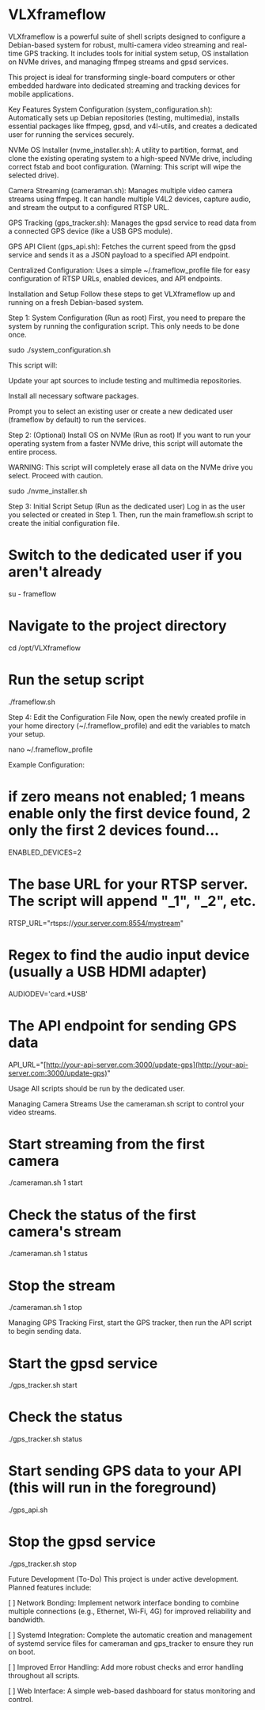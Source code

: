 # VLXframeflow

VLXframeflow is a powerful suite of shell scripts designed to configure a Debian-based system for robust, multi-camera video streaming and real-time GPS tracking. It includes tools for initial system setup, OS installation on NVMe drives, and managing ffmpeg streams and gpsd services.

This project is ideal for transforming single-board computers or other embedded hardware into dedicated streaming and tracking devices for mobile applications.

Key Features
System Configuration (system_configuration.sh): Automatically sets up Debian repositories (testing, multimedia), installs essential packages like ffmpeg, gpsd, and v4l-utils, and creates a dedicated user for running the services securely.

NVMe OS Installer (nvme_installer.sh): A utility to partition, format, and clone the existing operating system to a high-speed NVMe drive, including correct fstab and boot configuration. (Warning: This script will wipe the selected drive).

Camera Streaming (cameraman.sh): Manages multiple video camera streams using ffmpeg. It can handle multiple V4L2 devices, capture audio, and stream the output to a configured RTSP URL.

GPS Tracking (gps_tracker.sh): Manages the gpsd service to read data from a connected GPS device (like a USB GPS module).

GPS API Client (gps_api.sh): Fetches the current speed from the gpsd service and sends it as a JSON payload to a specified API endpoint.

Centralized Configuration: Uses a simple ~/.frameflow_profile file for easy configuration of RTSP URLs, enabled devices, and API endpoints.

Installation and Setup
Follow these steps to get VLXframeflow up and running on a fresh Debian-based system.

Step 1: System Configuration (Run as root)
First, you need to prepare the system by running the configuration script. This only needs to be done once.

sudo ./system_configuration.sh

This script will:

Update your apt sources to include testing and multimedia repositories.

Install all necessary software packages.

Prompt you to select an existing user or create a new dedicated user (frameflow by default) to run the services.

Step 2: (Optional) Install OS on NVMe (Run as root)
If you want to run your operating system from a faster NVMe drive, this script will automate the entire process.

WARNING: This script will completely erase all data on the NVMe drive you select. Proceed with caution.

sudo ./nvme_installer.sh

Step 3: Initial Script Setup (Run as the dedicated user)
Log in as the user you selected or created in Step 1. Then, run the main frameflow.sh script to create the initial configuration file.

# Switch to the dedicated user if you aren't already
su - frameflow

# Navigate to the project directory
cd /opt/VLXframeflow

# Run the setup script
./frameflow.sh

Step 4: Edit the Configuration File
Now, open the newly created profile in your home directory (~/.frameflow_profile) and edit the variables to match your setup.

nano ~/.frameflow_profile

Example Configuration:

# if zero means not enabled; 1 means enable only the first device found, 2 only the first 2 devices found...
ENABLED_DEVICES=2

# The base URL for your RTSP server. The script will append "_1", "_2", etc.
RTSP_URL="rtsps://[your.server.com:8554/mystream](https://your.server.com:8554/mystream)"

# Regex to find the audio input device (usually a USB HDMI adapter)
AUDIODEV='card.*USB'

# The API endpoint for sending GPS data
API_URL="[http://your-api-server.com:3000/update-gps](http://your-api-server.com:3000/update-gps)"

Usage
All scripts should be run by the dedicated user.

Managing Camera Streams
Use the cameraman.sh script to control your video streams.

# Start streaming from the first camera
./cameraman.sh 1 start

# Check the status of the first camera's stream
./cameraman.sh 1 status

# Stop the stream
./cameraman.sh 1 stop

Managing GPS Tracking
First, start the GPS tracker, then run the API script to begin sending data.

# Start the gpsd service
./gps_tracker.sh start

# Check the status
./gps_tracker.sh status

# Start sending GPS data to your API (this will run in the foreground)
./gps_api.sh

# Stop the gpsd service
./gps_tracker.sh stop

Future Development (To-Do)
This project is under active development. Planned features include:

[ ] Network Bonding: Implement network interface bonding to combine multiple connections (e.g., Ethernet, Wi-Fi, 4G) for improved reliability and bandwidth.

[ ] Systemd Integration: Complete the automatic creation and management of systemd service files for cameraman and gps_tracker to ensure they run on boot.

[ ] Improved Error Handling: Add more robust checks and error handling throughout all scripts.

[ ] Web Interface: A simple web-based dashboard for status monitoring and control.
